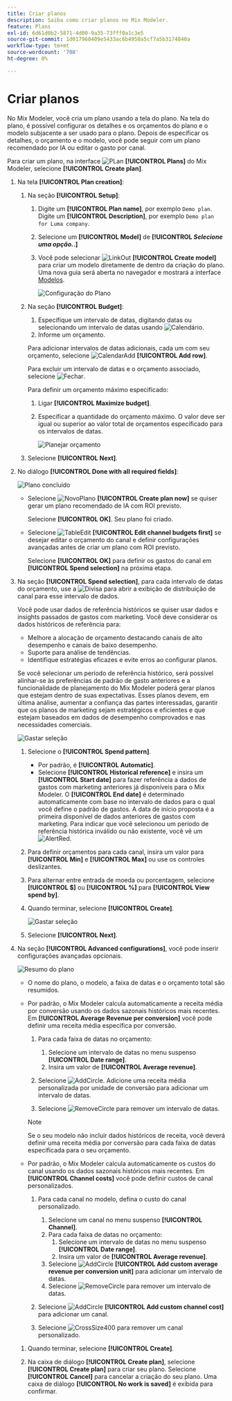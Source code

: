 ```yaml
---
title: Criar planos
description: Saiba como criar planos no Mix Modeler.
feature: Plans
exl-id: 6d61d0b2-5871-4d00-9a35-73fff0a1c3e5
source-git-commit: 1d017960409e5433ac6b4950a5cf7a5b3174840a
workflow-type: tm+mt
source-wordcount: '708'
ht-degree: 0%

---
```



# Criar planos

No Mix Modeler, você cria um plano usando a tela do plano. Na tela do plano, é possível configurar os detalhes e os orçamentos do plano e o modelo subjacente a ser usado para o plano. Depois de especificar os detalhes, o orçamento e o modelo, você pode seguir com um plano recomendado por IA ou editar o gasto por canal.

Para criar um plano, na interface ![PLan](/help/assets/icons/FileChart.svg) **[!UICONTROL Plans]** do Mix Modeler, selecione **[!UICONTROL Create plan]**.


1. Na tela **[!UICONTROL Plan creation]**:

   1. Na seção **[!UICONTROL Setup]**:

      1. Digite um **[!UICONTROL Plan name]**, por exemplo `Demo plan`. Digite um **[!UICONTROL Description]**, por exemplo `Demo plan for Luma company`.
      1. Selecione um **[!UICONTROL Model]** de **[!UICONTROL _Selecione uma opção._.]**
      1. Você pode selecionar ![LinkOut](/help/assets/icons/LinkOut.svg) **[!UICONTROL Create model]** para criar um modelo diretamente de dentro da criação do plano. Uma nova guia será aberta no navegador e mostrará a interface [Modelos](../models/overview.md).

         ![Configuração do Plano](/help/assets/plan-setup.png)

   1. Na seção **[!UICONTROL Budget]**:

      1. Especifique um intervalo de datas, digitando datas ou selecionando um intervalo de datas usando ![Calendário](/help/assets/icons/Calendar.svg).
      1. Informe um orçamento.

      Para adicionar intervalos de datas adicionais, cada um com seu orçamento, selecione ![CalendarAdd](/help/assets/icons/CalendarAdd.svg) **[!UICONTROL Add row]**.

      Para excluir um intervalo de datas e o orçamento associado, selecione ![Fechar](/help/assets/icons/Close.svg).

      Para definir um orçamento máximo especificado:

      1. Ligar **[!UICONTROL Maximize budget]**.
      1. Especificar a quantidade do orçamento máximo. O valor deve ser igual ou superior ao valor total de orçamentos especificado para os intervalos de datas.

         ![Planejar orçamento](/help/assets/plan-budget.png)

   1. Selecione **[!UICONTROL Next]**.

1. No diálogo **[!UICONTROL Done with all required fields]**:

   ![Plano concluído](/help/assets/plan-done-required-fields.png)

   * Selecione ![NovoPlano](/help/assets/icons/NewPlan.svg) **[!UICONTROL Create plan now]** se quiser gerar um plano recomendado de IA com ROI previsto.


     Selecione **[!UICONTROL OK]**. Seu plano foi criado.


   * Selecione ![TableEdit](/help/assets/icons/TableEdit.svg) **[!UICONTROL Edit channel budgets first]** se desejar editar o orçamento do canal e definir configurações avançadas antes de criar um plano com ROI previsto.

     Selecione **[!UICONTROL OK]** para definir os gastos do canal em **[!UICONTROL Spend selection]** na próxima etapa.



1. Na seção **[!UICONTROL Spend selection]**, para cada intervalo de datas do orçamento, use a ![Divisa](/help/assets/icons/ChevronRight.svg) para abrir a exibição de distribuição de canal para esse intervalo de dados.

   Você pode usar dados de referência históricos se quiser usar dados e insights passados de gastos com marketing. Você deve considerar os dados históricos de referência para:

   * Melhore a alocação de orçamento destacando canais de alto desempenho e canais de baixo desempenho.
   * Suporte para análise de tendências.
   * Identifique estratégias eficazes e evite erros ao configurar planos.

   Se você selecionar um período de referência histórico, será possível alinhar-se às preferências de padrão de gasto anteriores e a funcionalidade de planejamento do Mix Modeler poderá gerar planos que estejam dentro de suas expectativas. Esses planos devem, em última análise, aumentar a confiança das partes interessadas, garantir que os planos de marketing sejam estratégicos e eficientes e que estejam baseados em dados de desempenho comprovados e nas necessidades comerciais.

   ![Gastar seleção](/help/assets/plan-spend-selection.png)

   1. Selecione o **[!UICONTROL Spend pattern]**.

      * Por padrão, é **[!UICONTROL Automatic]**.
      * Selecione **[!UICONTROL Historical reference]** e insira um **[!UICONTROL Start date]** para fazer referência a dados de gastos com marketing anteriores já disponíveis para o Mix Modeler. O **[!UICONTROL End date]** é determinado automaticamente com base no intervalo de dados para o qual você define o padrão de gastos. A data de início proposta é a primeira disponível de dados anteriores de gastos com marketing. Para indicar que você selecionou um período de referência histórica inválido ou não existente, você vê um ![AlertRed](/help/assets/icons/AlertRed.svg).

   1. Para definir orçamentos para cada canal, insira um valor para **[!UICONTROL Min]** e **[!UICONTROL Max]** ou use os controles deslizantes.

   1. Para alternar entre entrada de moeda ou porcentagem, selecione **[!UICONTROL $]** ou **[!UICONTROL %]** para **[!UICONTROL View spend by]**.

   1. Quando terminar, selecione **[!UICONTROL Create]**.

      ![Gastar seleção](/help/assets/plan-spend-selection.png)

   1. Selecione **[!UICONTROL Next]**.


1. Na seção **[!UICONTROL Advanced configurations]**, você pode inserir configurações avançadas opcionais.

   ![Resumo do plano](../assets/plan-advanced-configurations.png)

   * O nome do plano, o modelo, a faixa de datas e o orçamento total são resumidos.

   * Por padrão, o Mix Modeler calcula automaticamente a receita média por conversão usando os dados sazonais históricos mais recentes. Em **[!UICONTROL Average Revenue per conversion]** você pode definir uma receita média específica por conversão.

      1. Para cada faixa de datas no orçamento:

         1. Selecione um intervalo de datas no menu suspenso **[!UICONTROL Date range]**.
         1. Insira um valor de **[!UICONTROL Average revenue]**.

      1. Selecione ![AddCircle](/help/assets/icons/AddCircle.svg). Adicione uma receita média personalizada por unidade de conversão para adicionar um intervalo de datas.
      1. Selecione ![RemoveCircle](/help/assets/icons/RemoveCircle.svg) para remover um intervalo de datas.

     >[!NOTE]
     >
     >Se o seu modelo não incluir dados históricos de receita, você deverá definir uma receita média por conversão para cada faixa de datas especificada para o seu orçamento.
     >

   * Por padrão, o Mix Modeler calcula automaticamente os custos do canal usando os dados sazonais históricos mais recentes. Em **[!UICONTROL Channel costs]** você pode definir custos de canal personalizados.

      1. Para cada canal no modelo, defina o custo do canal personalizado.

         1. Selecione um canal no menu suspenso **[!UICONTROL Channel]**.
         1. Para cada faixa de datas no orçamento:
            1. Selecione um intervalo de datas no menu suspenso **[!UICONTROL Date range]**.
            1. Insira um valor de **[!UICONTROL Average revenue]**.
         1. Selecione ![AddCircle](/help/assets/icons/AddCircle.svg) **[!UICONTROL Add custom average revenue per conversion unit]** para adicionar um intervalo de datas.
         1. Selecione ![RemoveCircle](/help/assets/icons/RemoveCircle.svg) para remover um intervalo de datas.

      1. Selecione ![AddCircle](/help/assets/icons/AddCircle.svg) **[!UICONTROL Add custom channel cost]** para adicionar um canal.
      1. Selecione ![CrossSize400](/help/assets/icons/CrossSize400.svg) para remover um canal personalizado.


   1. Quando terminar, selecione **[!UICONTROL Create]**.

   1. Na caixa de diálogo **[!UICONTROL Create plan]**, selecione **[!UICONTROL Create plan]** para criar seu plano. Selecione **[!UICONTROL Cancel]** para cancelar a criação do seu plano. Uma caixa de diálogo **[!UICONTROL No work is saved]** é exibida para confirmar.


